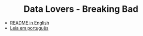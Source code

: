 <div align="center">

# Data Lovers - Breaking Bad
</div>

- [README in English](./README.en.md)  
- [Leia em português](./README.pt.md)